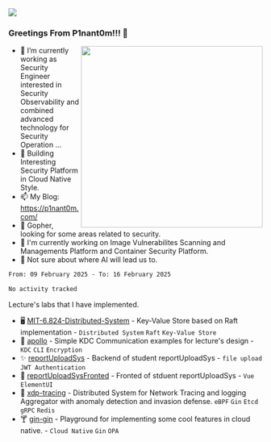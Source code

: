 <img src="https://image.p1nant0m.com/header_opensource.png" align="center"> 

### Greetings From P1nant0m!!! 👋

<!--
**wgblikeW/wgblikeW** is a ✨ _special_ ✨ repository because its `README.md` (this file) appears on your GitHub profile.
Here are some ideas to get you started:
-->
<img src="https://github-readme-stats.vercel.app/api?username=wgblikeW&layout=compact&show_icons=true&theme=highcontrast" width="360" align="right"> 

- 🔭 I’m currently working as Security Engineer interested in Security Observability and combined advanced technology for Security Operation ...
- 🌱 Building Interesting Security Platform in Cloud Native Style.
- 📫 My Blog: https://p1nant0m.com/
- 🐹 Gopher, looking for some areas related to security.
- 🥸 I'm currently working on Image Vulnerabilites Scanning and Managements Platform and Container Security Platform.
- 👀 Not sure about where AI will lead us to.



<!--START_SECTION:waka-->

```txt
From: 09 February 2025 - To: 16 February 2025

No activity tracked
```

<!--END_SECTION:waka-->

Lecture's labs that I have implemented. 
- 🖥️ [MIT-6.824-Distributed-System](https://github.com/wgblikeW/6.824-2021) - Key-Value Store based on Raft implementation - `Distributed System` `Raft` `Key-Value Store`
- 🦝 [apollo](https://github.com/wgblikeW/apollo) - Simple KDC Communication examples for lecture's design - `KDC` `CLI` `Encryption`
- ✨ [reportUploadSys](https://github.com/wgblikeW/reportUploadSys) - Backend of student reportUploadSys - `file upload` `JWT Authentication`
- 🐻 [reportUploadSysFronted](https://github.com/wgblikeW/reportUploadSysFronted) - Fronted of stduent reportUploadSys - `Vue` `ElementUI`
- 🦄 [xdp-tracing](https://github.com/wgblikeW/xdp-tracing) - Distributed System for Network Tracing and logging Aggregator with anomaly detection and invasion defense. `eBPF` `Gin` `Etcd` `gRPC` `Redis`
- 🍸 [gin-gin](https://github.com/wgblikeW/gin-gin) - Playground for implementing some cool features in cloud native. - `Cloud Native` `Gin` `OPA`
